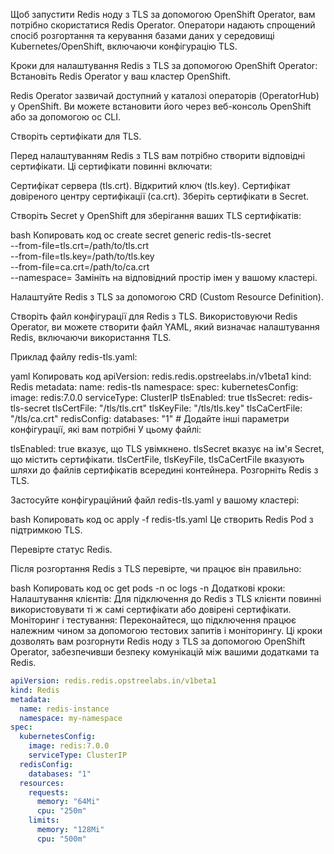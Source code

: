 Щоб запустити Redis ноду з TLS за допомогою OpenShift Operator, вам потрібно скористатися Redis Operator. Оператори надають спрощений спосіб розгортання та керування базами даних у середовищі Kubernetes/OpenShift, включаючи конфігурацію TLS.

Кроки для налаштування Redis з TLS за допомогою OpenShift Operator:
Встановіть Redis Operator у ваш кластер OpenShift.

Redis Operator зазвичай доступний у каталозі операторів (OperatorHub) у OpenShift. Ви можете встановити його через веб-консоль OpenShift або за допомогою oc CLI.

Створіть сертифікати для TLS.

Перед налаштуванням Redis з TLS вам потрібно створити відповідні сертифікати. Ці сертифікати повинні включати:

Сертифікат сервера (tls.crt).
Відкритий ключ (tls.key).
Сертифікат довіреного центру сертифікації (ca.crt).
Зберіть сертифікати в Secret.

Створіть Secret у OpenShift для зберігання ваших TLS сертифікатів:

bash
Копировать код
oc create secret generic redis-tls-secret \
  --from-file=tls.crt=/path/to/tls.crt \
  --from-file=tls.key=/path/to/tls.key \
  --from-file=ca.crt=/path/to/ca.crt \
  --namespace=<namespace>
Замініть <namespace> на відповідний простір імен у вашому кластері.

Налаштуйте Redis з TLS за допомогою CRD (Custom Resource Definition).

Створіть файл конфігурації для Redis з TLS. Використовуючи Redis Operator, ви можете створити файл YAML, який визначає налаштування Redis, включаючи використання TLS.

Приклад файлу redis-tls.yaml:

yaml
Копировать код
apiVersion: redis.redis.opstreelabs.in/v1beta1
kind: Redis
metadata:
  name: redis-tls
  namespace: <namespace>
spec:
  kubernetesConfig:
    image: redis:7.0.0
    serviceType: ClusterIP
    tlsEnabled: true
    tlsSecret: redis-tls-secret
    tlsCertFile: "/tls/tls.crt"
    tlsKeyFile: "/tls/tls.key"
    tlsCaCertFile: "/tls/ca.crt"
  redisConfig:
    databases: "1"
    # Додайте інші параметри конфігурації, які вам потрібні
У цьому файлі:

tlsEnabled: true вказує, що TLS увімкнено.
tlsSecret вказує на ім'я Secret, що містить сертифікати.
tlsCertFile, tlsKeyFile, tlsCaCertFile вказують шляхи до файлів сертифікатів всередині контейнера.
Розгорніть Redis з TLS.

Застосуйте конфігураційний файл redis-tls.yaml у вашому кластері:

bash
Копировать код
oc apply -f redis-tls.yaml
Це створить Redis Pod з підтримкою TLS.

Перевірте статус Redis.

Після розгортання Redis з TLS перевірте, чи працює він правильно:

bash
Копировать код
oc get pods -n <namespace>
oc logs <redis-pod-name> -n <namespace>
Додаткові кроки:
Налаштування клієнтів: Для підключення до Redis з TLS клієнти повинні використовувати ті ж самі сертифікати або довірені сертифікати.
Моніторинг і тестування: Переконайтеся, що підключення працює належним чином за допомогою тестових запитів і моніторингу.
Ці кроки дозволять вам розгорнути Redis ноду з TLS за допомогою OpenShift Operator, забезпечивши безпеку комунікацій між вашими додатками та Redis.

```yaml
apiVersion: redis.redis.opstreelabs.in/v1beta1
kind: Redis
metadata:
  name: redis-instance
  namespace: my-namespace
spec:
  kubernetesConfig:
    image: redis:7.0.0
    serviceType: ClusterIP
  redisConfig:
    databases: "1"
  resources:
    requests:
      memory: "64Mi"
      cpu: "250m"
    limits:
      memory: "128Mi"
      cpu: "500m"
```





